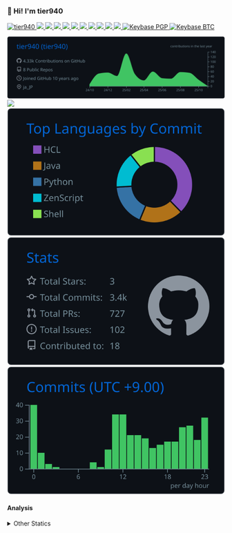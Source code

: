 ### 👋 Hi! I'm tier940

<p align="left"> 
  <a href="https://github.com/tier940/tier940/">
    <img src="https://komarev.com/ghpvc/?username=tier940" alt="tier940" />
  </a>
  <a href="http://twitter.com/tier940">
    <img height="20" src="https://img.shields.io/twitter/follow/tier940?label=Twitter&logo=twitter&style=flat" />
  </a>
  <a href="https://github.com/tier940">
    <img height="20" src="https://img.shields.io/github/followers/tier940?label=follow&logo=github&style=flat" />
  </a>
  <a href="https://www.reddit.com/user/tier940">
    <img height="20" src="https://img.shields.io/reddit/user-karma/combined/tier940?label=Reddit&logo=reddit&style=flat" />
  </a>
  <a href="https://stackoverflow.com/users/17317833/tier940">
    <img height="20" src="https://img.shields.io/stackexchange/stackoverflow/r/17317833?label=StackOverflow&logo=stack-overflow&style=flat" />
  </a>
  <a href="https://zenn.dev/tier940">
    <img height="20" src="https://zenn.badge.nikaera.com/s/tier940/likes" />
  </a>
  <a href="https://zenn.dev/tier940">
    <img height="20" src="https://zenn.badge.nikaera.com/s/tier940/followers" />
  </a>
  <a href="https://zenn.dev/tier940">
    <img height="20" src="https://zenn.badge.nikaera.com/s/tier940/articles" />
  </a>
  <a href="http://qiita.com/tier940">
    <img height="20" src="https://qiita-badge.apiapi.app/s/tier940/posts.svg" />
  </a>
  <a href="http://qiita.com/tier940">
    <img height="20" src="https://qiita-badge.apiapi.app/s/tier940/contributions.svg" />
  </a>
  <a href="https://github.com/tier940/tier940/">
    <img height="20" src="https://github.com/tier940/tier940/actions/workflows/main.yml/badge.svg" />
  </a>
  <a href="https://keybase.io/tier940">
    <img alt="Keybase PGP" src="https://img.shields.io/keybase/pgp/tier940">
  </a>
  <a href="https://keybase.io/tier940">
    <img alt="Keybase BTC" src="https://img.shields.io/keybase/btc/tier940">
  </a>
</p>

[![](https://raw.githubusercontent.com/tier940/tier940/main/profile-summary-card-output/github_dark/0-profile-details.svg)](https://github.com/vn7n24fzkq/github-profile-summary-cards)
[![](https://raw.githubusercontent.com/tier940/tier940/main/profile-summary-card-output/github_dark/1-repos-per-language.svg)](https://github.com/vn7n24fzkq/github-profile-summary-cards) [![](https://raw.githubusercontent.com/tier940/tier940/main/profile-summary-card-output/github_dark/2-most-commit-language.svg)](https://github.com/vn7n24fzkq/github-profile-summary-cards)
[![](https://raw.githubusercontent.com/tier940/tier940/main/profile-summary-card-output/github_dark/3-stats.svg)](https://github.com/vn7n24fzkq/github-profile-summary-cards) [![](https://raw.githubusercontent.com/tier940/tier940/main/profile-summary-card-output/github_dark/4-productive-time.svg)](https://github.com/vn7n24fzkq/github-profile-summary-cards)


#### Analysis
<!-- <img height="150" src="https://github.com/tier940/tier940/blob/master/images/stat.svg" alt="Alternative Text"/> -->

<details>
  <summary>Other Statics</summary>
  <!--START_SECTION:waka-->
![Code Time](http://img.shields.io/badge/Code%20Time-5%2C568%20hrs%2037%20mins-blue)

**🐱 My GitHub Data** 

> 📦 48.0 kB Used in GitHub's Storage 
 > 
> 💼 Opted to Hire
 > 
> 📜 13 Public Repositories 
 > 
> 🔑 6 Private Repositories 
 > 
**I'm an Early 🐤** 

```text
🌞 Morning                2736 commits        ████░░░░░░░░░░░░░░░░░░░░░   16.24 % 
🌆 Daytime                6119 commits        █████████░░░░░░░░░░░░░░░░   36.33 % 
🌃 Evening                6247 commits        █████████░░░░░░░░░░░░░░░░   37.09 % 
🌙 Night                  1741 commits        ███░░░░░░░░░░░░░░░░░░░░░░   10.34 % 
```
📅 **I'm Most Productive on Saturday** 

```text
Monday                   1836 commits        ███░░░░░░░░░░░░░░░░░░░░░░   10.90 % 
Tuesday                  2590 commits        ████░░░░░░░░░░░░░░░░░░░░░   15.38 % 
Wednesday                2015 commits        ███░░░░░░░░░░░░░░░░░░░░░░   11.96 % 
Thursday                 1752 commits        ███░░░░░░░░░░░░░░░░░░░░░░   10.40 % 
Friday                   2445 commits        ████░░░░░░░░░░░░░░░░░░░░░   14.52 % 
Saturday                 3223 commits        █████░░░░░░░░░░░░░░░░░░░░   19.14 % 
Sunday                   2982 commits        ████░░░░░░░░░░░░░░░░░░░░░   17.70 % 
```


📊 **This Week I Spent My Time On** 

```text
🕑︎ Time Zone: Asia/Tokyo

💬 Programming Languages: 
Other                    31 hrs 23 mins      ███████████████░░░░░░░░░░   59.61 % 
YAML                     9 hrs 52 mins       █████░░░░░░░░░░░░░░░░░░░░   18.73 % 
Markdown                 3 hrs 38 mins       ██░░░░░░░░░░░░░░░░░░░░░░░   06.91 % 
INI                      2 hrs 13 mins       █░░░░░░░░░░░░░░░░░░░░░░░░   04.21 % 
Java                     1 hr 54 mins        █░░░░░░░░░░░░░░░░░░░░░░░░   03.63 % 

🔥 Editors: 
Chrome                   35 hrs 23 mins      █████████████████░░░░░░░░   67.18 % 
VS Code                  15 hrs 58 mins      ████████░░░░░░░░░░░░░░░░░   30.33 % 
IntelliJ IDEA            1 hr 18 mins        █░░░░░░░░░░░░░░░░░░░░░░░░   02.49 % 

💻 Operating System: 
Windows                  38 hrs 20 mins      ██████████████████░░░░░░░   72.82 % 
Linux                    14 hrs 18 mins      ███████░░░░░░░░░░░░░░░░░░   27.18 % 
```

**I Mostly Code in Java** 

```text
Java                     13 repos            ████████████░░░░░░░░░░░░░   48.15 % 
HCL                      3 repos             ███░░░░░░░░░░░░░░░░░░░░░░   11.11 % 
ZenScript                3 repos             ███░░░░░░░░░░░░░░░░░░░░░░   11.11 % 
Shell                    2 repos             ██░░░░░░░░░░░░░░░░░░░░░░░   07.41 % 
Python                   1 repo              █░░░░░░░░░░░░░░░░░░░░░░░░   03.70 % 
```



**Timeline**

![Lines of Code chart](https://raw.githubusercontent.com/tier940/tier940/main/assets/bar_graph.png)


 Last Updated on 12/04/2025 00:37:45 UTC
<!--END_SECTION:waka-->
</details>
